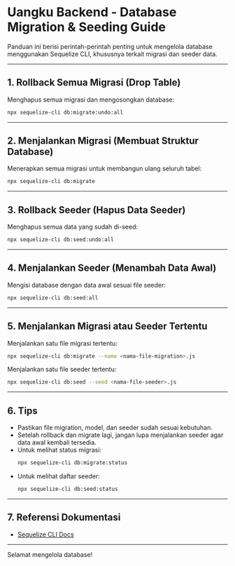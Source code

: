 # Uangku Backend - Database Migration & Seeding Guide

Panduan ini berisi perintah-perintah penting untuk mengelola database menggunakan Sequelize CLI, khususnya terkait migrasi dan seeder data.

---

## 1. **Rollback Semua Migrasi (Drop Table)**

Menghapus semua migrasi dan mengosongkan database:

```bash
npx sequelize-cli db:migrate:undo:all
```

---

## 2. **Menjalankan Migrasi (Membuat Struktur Database)**

Menerapkan semua migrasi untuk membangun ulang seluruh tabel:

```bash
npx sequelize-cli db:migrate
```

---

## 3. **Rollback Seeder (Hapus Data Seeder)**

Menghapus semua data yang sudah di-seed:

```bash
npx sequelize-cli db:seed:undo:all
```

---

## 4. **Menjalankan Seeder (Menambah Data Awal)**

Mengisi database dengan data awal sesuai file seeder:

```bash
npx sequelize-cli db:seed:all
```

---

## 5. **Menjalankan Migrasi atau Seeder Tertentu**

Menjalankan satu file migrasi tertentu:

```bash
npx sequelize-cli db:migrate --name <nama-file-migration>.js
```

Menjalankan satu file seeder tertentu:

```bash
npx sequelize-cli db:seed --seed <nama-file-seeder>.js
```

---

## 6. **Tips**

- Pastikan file migration, model, dan seeder sudah sesuai kebutuhan.
- Setelah rollback dan migrate lagi, jangan lupa menjalankan seeder agar data awal kembali tersedia.
- Untuk melihat status migrasi:
  ```bash
  npx sequelize-cli db:migrate:status
  ```
- Untuk melihat daftar seeder:
  ```bash
  npx sequelize-cli db:seed:status
  ```

---

## 7. **Referensi Dokumentasi**

- [Sequelize CLI Docs](https://sequelize.org/master/manual/migrations.html)

---

Selamat mengelola database!
